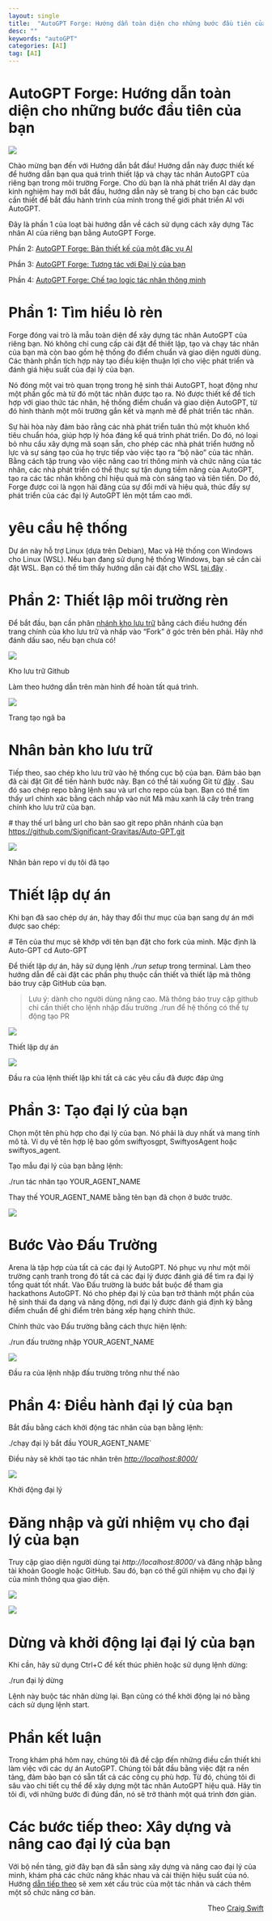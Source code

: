```yaml
---
layout: single
title:  "AutoGPT Forge: Hướng dẫn toàn diện cho những bước đầu tiên của bạn"
desc: ""
keywords: "autoGPT"
categories: [AI]
tag: [AI]
---
```


AutoGPT Forge: Hướng dẫn toàn diện cho những bước đầu tiên của bạn
=====================================================

![](https://miro.medium.com/v2/resize:fit:700/1*xYubXgwj5nUEzxsHhJUt3Q.png)

Chào mừng bạn đến với Hướng dẫn bắt đầu! Hướng dẫn này được thiết kế để hướng dẫn bạn qua quá trình thiết lập và chạy tác nhân AutoGPT của riêng bạn trong môi trường Forge. Cho dù bạn là nhà phát triển AI dày dạn kinh nghiệm hay mới bắt đầu, hướng dẫn này sẽ trang bị cho bạn các bước cần thiết để bắt đầu hành trình của mình trong thế giới phát triển AI với AutoGPT.

Đây là phần 1 của loạt bài hướng dẫn về cách sử dụng cách xây dựng Tác nhân AI của riêng bạn bằng AutoGPT Forge.

Phần 2: [AutoGPT Forge: Bản thiết kế của một đặc vụ AI](/autogpt-forge-the-blueprint-of-an-ai-agent-75cd72ffde6)

Phần 3: [AutoGPT Forge: Tương tác với Đại lý của bạn](/autogpt-forge-interacting-with-your-agent-1214561b06b)

Phần 4: [AutoGPT Forge: Chế tạo logic tác nhân thông minh](/autogpt-forge-crafting-intelligent-agent-logic-bc5197b14cb4)

Phần 1: Tìm hiểu lò rèn
=======================

Forge đóng vai trò là mẫu toàn diện để xây dựng tác nhân AutoGPT của riêng bạn. Nó không chỉ cung cấp cài đặt để thiết lập, tạo và chạy tác nhân của bạn mà còn bao gồm hệ thống đo điểm chuẩn và giao diện người dùng. Các thành phần tích hợp này tạo điều kiện thuận lợi cho việc phát triển và đánh giá hiệu suất của đại lý của bạn.

Nó đóng một vai trò quan trọng trong hệ sinh thái AutoGPT, hoạt động như một phần gốc mà từ đó một tác nhân được tạo ra. Nó được thiết kế để tích hợp với giao thức tác nhân, hệ thống điểm chuẩn và giao diện AutoGPT, từ đó hình thành một môi trường gắn kết và mạnh mẽ để phát triển tác nhân.

Sự hài hòa này đảm bảo rằng các nhà phát triển tuân thủ một khuôn khổ tiêu chuẩn hóa, giúp hợp lý hóa đáng kể quá trình phát triển. Do đó, nó loại bỏ nhu cầu xây dựng mã soạn sẵn, cho phép các nhà phát triển hướng nỗ lực và sự sáng tạo của họ trực tiếp vào việc tạo ra “bộ não” của tác nhân. Bằng cách tập trung vào việc nâng cao trí thông minh và chức năng của tác nhân, các nhà phát triển có thể thực sự tận dụng tiềm năng của AutoGPT, tạo ra các tác nhân không chỉ hiệu quả mà còn sáng tạo và tiên tiến. Do đó, Forge được coi là ngọn hải đăng của sự đổi mới và hiệu quả, thúc đẩy sự phát triển của các đại lý AutoGPT lên một tầm cao mới.

yêu cầu hệ thống
================

Dự án này hỗ trợ Linux (dựa trên Debian), Mac và Hệ thống con Windows cho Linux (WSL). Nếu bạn đang sử dụng hệ thống Windows, bạn sẽ cần cài đặt WSL. Bạn có thể tìm thấy hướng dẫn cài đặt cho WSL [tại đây](https://learn.microsoft.com/en-us/windows/wsl/) .

Phần 2: Thiết lập môi trường rèn
================================

Để bắt đầu, bạn cần phân [nhánh kho lưu trữ](https://github.com/Significant-Gravitas/Auto-GPT) bằng cách điều hướng đến trang chính của kho lưu trữ và nhấp vào “Fork” ở góc trên bên phải. Hãy nhớ đánh dấu sao, nếu bạn chưa có!

![](https://miro.medium.com/v2/resize:fit:700/1*IHPD5zstb6WCeX9qH62_KA.png)

Kho lưu trữ Github

Làm theo hướng dẫn trên màn hình để hoàn tất quá trình.

![](https://miro.medium.com/v2/resize:fit:700/1*7IU6ZtmpYeWed_v7E6YDdg.png)

Trang tạo ngã ba

Nhân bản kho lưu trữ
====================

Tiếp theo, sao chép kho lưu trữ vào hệ thống cục bộ của bạn. Đảm bảo bạn đã cài đặt Git để tiến hành bước này. Bạn có thể tải xuống Git từ [đây](https://git-scm.com/downloads) . Sau đó sao chép repo bằng lệnh sau và url cho repo của bạn. Bạn có thể tìm thấy url chính xác bằng cách nhấp vào nút Mã màu xanh lá cây trên trang chính kho lưu trữ của bạn.

\# thay thế url bằng url cho bản sao git
 repo phân nhánh của bạn https://github.com/Significant-Gravitas/Auto-GPT.git

![](https://miro.medium.com/v2/resize:fit:616/1*z__ACiW97G6qkV33Yjv4tA.png)

Nhân bản repo ví dụ tôi đã tạo

Thiết lập dự án
===============

Khi bạn đã sao chép dự án, hãy thay đổi thư mục của bạn sang dự án mới được sao chép:

\# Tên của thư mục sẽ khớp với tên bạn đặt cho fork của mình. Mặc định là Auto-GPT
cd Auto-GPT

Để thiết lập dự án, hãy sử dụng lệnh _./run setup_ trong terminal. Làm theo hướng dẫn để cài đặt các phần phụ thuộc cần thiết và thiết lập mã thông báo truy cập GitHub của bạn.

> Lưu ý: dành cho người dùng nâng cao. Mã thông báo truy cập github chỉ cần thiết cho lệnh nhập đấu trường ./run để hệ thống có thể tự động tạo PR

![](https://miro.medium.com/v2/resize:fit:700/1*t3q0PeloeRH3MpqRD3Sa6g.png)

Thiết lập dự án

![](https://miro.medium.com/v2/resize:fit:660/1*hpVFg_6CxtuSmItB3J-aYQ.png)

Đầu ra của lệnh thiết lập khi tất cả các yêu cầu đã được đáp ứng

Phần 3: Tạo đại lý của bạn
==========================

Chọn một tên phù hợp cho đại lý của bạn. Nó phải là duy nhất và mang tính mô tả. Ví dụ về tên hợp lệ bao gồm swiftyosgpt, SwiftyosAgent hoặc swiftyos\_agent.

Tạo mẫu đại lý của bạn bằng lệnh:

./run tác nhân tạo YOUR\_AGENT\_NAME

Thay thế YOUR\_AGENT\_NAME bằng tên bạn đã chọn ở bước trước.

![](https://miro.medium.com/v2/resize:fit:675/1*3ZpVd3HJFrt3j3GLzjzyWA.png)

Bước Vào Đấu Trường
===================

Arena là tập hợp của tất cả các đại lý AutoGPT. Nó phục vụ như một môi trường cạnh tranh trong đó tất cả các đại lý được đánh giá để tìm ra đại lý tổng quát tốt nhất. Vào Đấu trường là bước bắt buộc để tham gia hackathons AutoGPT. Nó cho phép đại lý của bạn trở thành một phần của hệ sinh thái đa dạng và năng động, nơi đại lý được đánh giá định kỳ bằng điểm chuẩn để ghi điểm trên bảng xếp hạng chính thức.

Chính thức vào Đấu trường bằng cách thực hiện lệnh:

./run đấu trường nhập YOUR\_AGENT\_NAME

![](https://miro.medium.com/v2/resize:fit:700/1*LO4VR4guAEYHkZ82dGe83g.png)

Đầu ra của lệnh nhập đấu trường trông như thế nào

Phần 4: Điều hành đại lý của bạn
================================

Bắt đầu bằng cách khởi động tác nhân của bạn bằng lệnh:

./chạy đại lý bắt đầu YOUR\_AGENT\_NAME\`

Điều này sẽ khởi tạo tác nhân trên [_http://localhost:8000/_](http://localhost:8000/)

![](https://miro.medium.com/v2/resize:fit:700/1*FnCekFmvs8G9lWVDufX7cQ.png)

Khởi động đại lý

Đăng nhập và gửi nhiệm vụ cho đại lý của bạn
============================================

Truy cập giao diện người dùng tại _http://localhost:8000/_ và đăng nhập bằng tài khoản Google hoặc GitHub. Sau đó, bạn có thể gửi nhiệm vụ cho đại lý của mình thông qua giao diện.

![](https://miro.medium.com/v2/resize:fit:600/1*cbTwPv_ecc35Ar_GqlHO5Q.png)

![](https://miro.medium.com/v2/resize:fit:700/1*50AZ_GQT4dttRcNTvLyM4A.png)

Dừng và khởi động lại đại lý của bạn
====================================

Khi cần, hãy sử dụng Ctrl+C để kết thúc phiên hoặc sử dụng lệnh dừng:

./run đại lý dừng

Lệnh này buộc tác nhân dừng lại. Bạn cũng có thể khởi động lại nó bằng cách sử dụng lệnh start.

Phần kết luận
=============

Trong khám phá hôm nay, chúng tôi đã đề cập đến những điều cần thiết khi làm việc với các dự án AutoGPT. Chúng tôi bắt đầu bằng việc đặt ra nền tảng, đảm bảo bạn có sẵn tất cả các công cụ phù hợp. Từ đó, chúng tôi đi sâu vào chi tiết cụ thể để xây dựng một tác nhân AutoGPT hiệu quả. Hãy tin tôi đi, với những bước đi đúng đắn, nó sẽ trở thành một quá trình đơn giản.

Các bước tiếp theo: Xây dựng và nâng cao đại lý của bạn
=======================================================

Với bộ nền tảng, giờ đây bạn đã sẵn sàng xây dựng và nâng cao đại lý của mình, khám phá các chức năng khác nhau và cải thiện hiệu suất của nó. Hướng [dẫn tiếp theo](/autogpt-forge-the-blueprint-of-an-ai-agent-75cd72ffde6) sẽ xem xét cấu trúc của một tác nhân và cách thêm một số chức năng cơ bản.

<div style="text-align: right">Theo <a href="https://aiedge.medium.com/autogpt-forge-a-comprehensive-guide-to-your-first-steps-a1dfdf46e3b4">Craig Swift</a></div>
